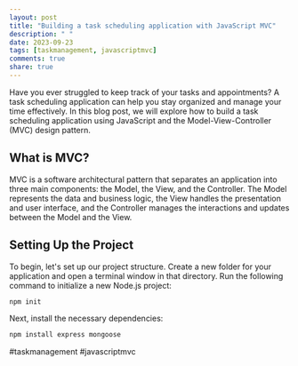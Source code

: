 ```yaml
---
layout: post
title: "Building a task scheduling application with JavaScript MVC"
description: " "
date: 2023-09-23
tags: [taskmanagement, javascriptmvc]
comments: true
share: true
---
```


Have you ever struggled to keep track of your tasks and appointments? A task scheduling application can help you stay organized and manage your time effectively. In this blog post, we will explore how to build a task scheduling application using JavaScript and the Model-View-Controller (MVC) design pattern.

## What is MVC?

MVC is a software architectural pattern that separates an application into three main components: the Model, the View, and the Controller. The Model represents the data and business logic, the View handles the presentation and user interface, and the Controller manages the interactions and updates between the Model and the View.

## Setting Up the Project

To begin, let's set up our project structure. Create a new folder for your application and open a terminal window in that directory. Run the following command to initialize a new Node.js project:

```javascript
npm init
```

Next, install the necessary dependencies:

```javascript
npm install express mongoose
```
#taskmanagement #javascriptmvc